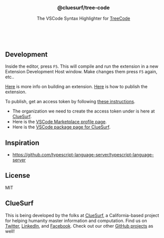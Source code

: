 <br/>
<br/>
<br/>
<br/>
<br/>
<br/>
<br/>

<h3 align='center'>@cluesurf/tree-code</h3>
<p align='center'>
  The VSCode Syntax Highlighter for <a href="https://github.com/cluesurf/tree">TreeCode</a>
</p>

<br/>
<br/>
<br/>

## Development

Inside the editor, press `F5`. This will compile and run the extension
in a new Extension Development Host window. Make changes them press `F5`
again, etc..

[Here](https://code.visualstudio.com/api/get-started/extension-anatomy)
is more info on building an extension.
[Here](https://code.visualstudio.com/api/working-with-extensions/publishing-extension)
is how to publish the extension.

To publish, get an access token by following
[these instructions](https://code.visualstudio.com/api/working-with-extensions/publishing-extension#get-a-personal-access-token).

- The organization we need to create the access token under is here at
  [ClueSurf](https://dev.azure.com/cluesurf).
- Here is the
  [VSCode Marketplace profile page](https://aex.dev.azure.com/me?mkt=en-US).
- Here is the
  [VSCode package page for ClueSurf](https://marketplace.visualstudio.com/manage/publishers/cluesurf).

## Inspiration

- https://github.com/typescript-language-server/typescript-language-server

## License

MIT

## ClueSurf

This is being developed by the folks at [ClueSurf](https://clue.surf), a
California-based project for helping humanity master information and
computation. Find us on [Twitter](https://twitter.com/cluesurf),
[LinkedIn](https://www.linkedin.com/company/cluesurf), and
[Facebook](https://www.facebook.com/cluesurf). Check out our other
[GitHub projects](https://github.com/cluesurf) as well!
